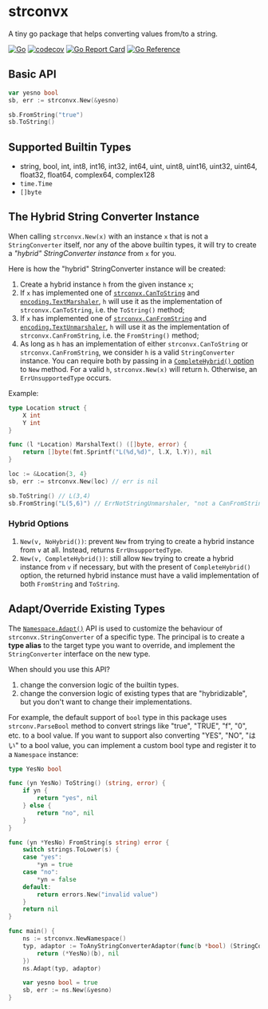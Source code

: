 # strconvx

A tiny go package that helps converting values from/to a string.

[![Go](https://github.com/ggicci/strconvx/actions/workflows/go.yaml/badge.svg)](https://github.com/ggicci/strconvx/actions/workflows/go.yaml)
[![codecov](https://codecov.io/gh/ggicci/strconvx/graph/badge.svg?token=YU7FGGOY60)](https://codecov.io/gh/ggicci/strconvx)
[![Go Report Card](https://goreportcard.com/badge/github.com/ggicci/strconvx)](https://goreportcard.com/report/github.com/ggicci/strconvx)
[![Go Reference](https://pkg.go.dev/badge/github.com/ggicci/strconvx.svg)](https://pkg.go.dev/github.com/ggicci/strconvx)

## Basic API

```go
var yesno bool
sb, err := strconvx.New(&yesno)

sb.FromString("true")
sb.ToString()
```

## Supported Builtin Types

- string, bool, int, int8, int16, int32, int64, uint, uint8, uint16, uint32, uint64, float32, float64, complex64, complex128
- `time.Time`
- `[]byte`

## The Hybrid String Converter Instance

When calling `strconvx.New(x)` with an instance `x` that is not a `StringConverter` itself, nor any of the above builtin types, it will try to create a _"hybrid" StringConverter instance_ from `x` for you.

Here is how the "hybrid" StringConverter instance will be created:

1. Create a hybrid instance `h` from the given instance `x`;
2. If `x` has implemented one of [`strconvx.CanToString`](https://pkg.go.dev/github.com/ggicci/strconvx#CanToString) and [`encoding.TextMarshaler`](https://pkg.go.dev/encoding#TextMarshaler), `h` will use it as the implementation of `strconvx.CanToString`, i.e. the `ToString()` method;
3. If `x` has implemented one of [`strconvx.CanFromString`](https://pkg.go.dev/github.com/ggicci/strconvx#CanFromString) and [`encoding.TextUnmarshaler`](https://pkg.go.dev/encoding#TextUnmarshaler), `h` will use it as the implementation of `strconvx.CanFromString`, i.e. the `FromString()` method;
4. As long as `h` has an implementation of either `strconvx.CanToString` or `strconvx.CanFromString`, we consider `h` is a valid `StringConverter` instance. You can require both by passing in a [`CompleteHybrid()` option](#hybrid-options) to `New` method. For a valid `h`, `strconvx.New(x)` will return `h`. Otherwise, an `ErrUnsupportedType` occurs.

Example:

```go
type Location struct {
	X int
	Y int
}

func (l *Location) MarshalText() ([]byte, error) {
	return []byte(fmt.Sprintf("L(%d,%d)", l.X, l.Y)), nil
}

loc := &Location{3, 4}
sb, err := strconvx.New(loc) // err is nil

sb.ToString() // L(3,4)
sb.FromString("L(5,6)") // ErrNotStringUnmarshaler, "not a CanFromString"
```

### Hybrid Options

1. `New(v, NoHybrid())`: prevent `New` from trying to create a hybrid instance from `v` at all. Instead, returns `ErrUnsupportedType`.
2. `New(v, CompleteHybrid())`: still allow `New` trying to create a hybrid instance from `v` if necessary, but with the present of `CompleteHybrid()` option, the returned hybrid instance must have a valid implementation of both `FromString` and `ToString`.

## Adapt/Override Existing Types

The [`Namespace.Adapt()`](https://pkg.go.dev/github.com/ggicci/strconvx#Namespace.Adapt) API is used to customize the behaviour of `strconvx.StringConverter` of a specific type. The principal is to create a **type alias** to the target type you want to override, and implement the `StringConverter` interface on the new type.

When should you use this API?

1. change the conversion logic of the builtin types.
2. change the conversion logic of existing types that are "hybridizable", but you don't want to change their implementations.

For example, the default support of `bool` type in this package uses `strconv.ParseBool` method to convert strings like "true", "TRUE", "f", "0", etc. to a bool value. If you want to support also converting "YES", "NO", "はい" to a bool value, you can implement a custom bool type and register it to a `Namespace` instance:

```go
type YesNo bool

func (yn YesNo) ToString() (string, error) {
	if yn {
		return "yes", nil
	} else {
		return "no", nil
	}
}

func (yn *YesNo) FromString(s string) error {
	switch strings.ToLower(s) {
	case "yes":
		*yn = true
	case "no":
		*yn = false
	default:
		return errors.New("invalid value")
	}
	return nil
}

func main() {
	ns := strconvx.NewNamespace()
	typ, adaptor := ToAnyStringConverterAdaptor(func(b *bool) (StringConverter, error) {
		return (*YesNo)(b), nil
	})
	ns.Adapt(typ, adaptor)

	var yesno bool = true
	sb, err := ns.New(&yesno)
}
```
